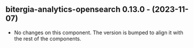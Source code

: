   ## bitergia-analytics-opensearch 0.13.0 - (2023-11-07)
  
  * No changes on this component. The version is bumped to align it
    with the rest of the components.
